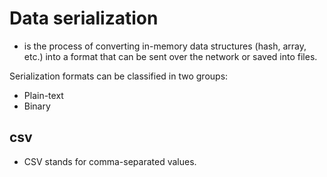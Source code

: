 # Data serialization 
- is the process of converting in-memory data structures (hash,
  array, etc.) into a format that can be sent over the network or saved into files.

Serialization formats can be classified in two groups:
- Plain-text
- Binary

## csv 
- CSV stands for comma-separated values.
  